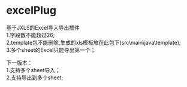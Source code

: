 # excelPlug
基于JXLS的Excel导入导出插件  
1.字段数不能超过26;  
2.template包不能删除,生成的xls模板放在此包下(src\main\java\template);  
3.多个sheet的Excel只能导出第一个；
  
下一版本：  
1.支持多个sheet导入；  
2.支持导出到多个sheet;
